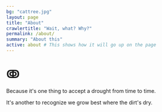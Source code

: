 ```yaml
---
bg: "cattree.jpg"
layout: page
title: "About"
crawlertitle: "Wait, what? Why?"
permalink: /about/
summary: "About this"
active: about # This shows how it will go up on the page
---
```


# ↂ

Because it's one thing to accept a drought from time to time.

It's another to recognize we grow best where the dirt's dry.
